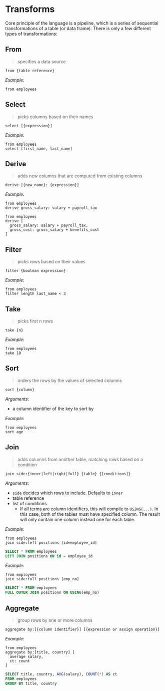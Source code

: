 # Transforms

Core principle of the language is a pipeline, which is a series of sequential transformations of a table (or data frame). There is only a few different types of transformations:

## From

> specifies a data source

```prql
from {table reference}
```

*Example:*

```prql
from employees
```

## Select

> picks columns based on their names

```prql
select [{expression}]
```

*Example:*

```prql
from employees
select [first_name, last_name]
```

## Derive

> adds new columns that are computed from existing columns

```prql
derive [{new_name}: {expression}]
```

*Example:*

```prql
from employees
derive gross_salary: salary + payroll_tax
```

```prql
from employees
derive [
  gross_salary: salary + payroll_tax,
  gross_cost: gross_salary + benefits_cost
]
```

## Filter

> picks rows based on their values

```prql
filter {boolean expression}
```

*Example:*

```prql
from employees
filter length last_name < 3
```

## Take

> picks first n rows

```prql
take {n}
```

*Example:*

```prql
from employees
take 10
```

## Sort

> orders the rows by the values of selected columns

```prql
sort {column}
```

*Arguments:*

- a column identifier of the key to sort by

*Example:*

```prql
from employees
sort age
```

## Join

> adds columns from another table, matching rows based on a condition

```prql
join side:{inner|left|right|full} {table} {[conditions]}
```

*Arguments:*

- `side` decides which rows to include. Defaults to `inner`
- table reference
- list of conditions
  - If all terms are column identifiers, this will compile to `USING(...)`. In this case, both of the tables must have specified column. The result will only contain one column instead one for each table.

*Example:*

```prql
from employees
join side:left positions [id=employee_id]
```

```sql
SELECT * FROM employees
LEFT JOIN positions ON id = employee_id
```

*Example:*

```prql
from employees
join side:full positions [emp_no]
```

```sql
SELECT * FROM employees
FULL OUTER JOIN positions ON USING(emp_no)
```

## Aggregate

> group rows by one or more columns

```prql
aggregate by:[{column identifier}] [{expression or assign operation}]
```

*Example:*

```prql
from employees
aggregate by:[title, country] [
  average salary,
  ct: count
]
```

```sql
SELECT title, country, AVG(salary), COUNT(*) AS ct
FROM employees
GROUP BY title, country
```
